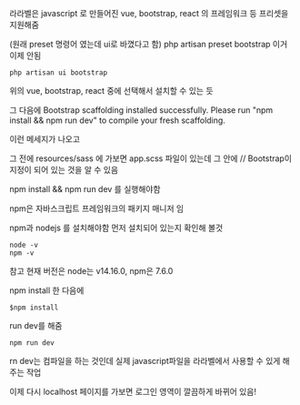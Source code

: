 라라벨은 javascript 로 만들어진 vue, bootstrap, react 의 프레임워크 등
프리셋을 지원해줌

(원래 preset 명령어 였는데 ui로 바꼈다고 함)
php artisan preset bootstrap 이거 이제 안됨

```
php artisan ui bootstrap
```

위의 vue, bootstrap, react 중에 선택해서 설치할 수 있는 듯

그 다음에 
Bootstrap scaffolding installed successfully.
Please run "npm install && npm run dev" to compile your fresh scaffolding.

이런 메세지가 나오고 

그 전에 
resources/sass 에 가보면
app.scss 파일이 있는데
그 안에 // Bootstrap이 지정이 되어 있는 것을 알 수 있음


npm install && npm run dev 를 실행해야함

npm은 자바스크립트 프레임워크의 패키지 매니저 임

npm과 nodejs 를 설치해야함
먼저 설치되어 있는지 확인해 볼것
```
node -v
npm -v
```

참고 현재 버전은 
node는 v14.16.0, npm은 7.6.0

npm install 한 다음에
```
$npm install
```

run dev를 해줌
```
npm run dev
```
rn dev는 컴파일을 하는 것인데 실제 javascript파일을 라라벨에서 사용할 수 있게 해주는 작업


이제 다시 localhost 페이지를 가보면 
로그인 영역이 깔끔하게 바뀌어 있음!

